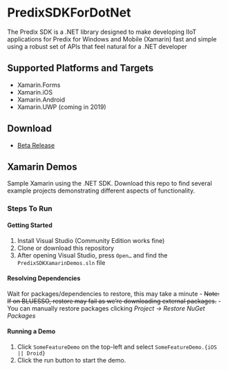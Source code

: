 # PredixSDKForDotNet 

The Predix SDK is a .NET library designed to make developing IIoT applications for Predix for Windows and Mobile (Xamarin) fast and simple using a robust set of APIs that feel natural for a .NET developer

## Supported Platforms and Targets
- Xamarin.Forms
- Xamarin.iOS
- Xamarin.Android
- Xamarin.UWP (coming in 2019)

## Download
- [Beta Release](https://www.nuget.org/packages/PredixSDK/)

## Xamarin Demos

Sample Xamarin using the .NET SDK. Download this repo to find several example projects demonstrating different aspects of functionality.

### Steps To Run

#### Getting Started
1. Install Visual Studio (Community Edition works fine)
2. Clone or download this repository
3. After opening Visual Studio, press `Open…` and find the `PredixSDKXamarinDemos.sln` file

#### Resolving Dependencies
Wait for packages/dependencies to restore, this may take a minute
	- ~~Note: If on BLUESSO, restore may fail as we’re downloading external packages.~~
    - You can manually restore packages clicking *Project -> Restore NuGet Packages*

#### Running a Demo
1. Click `SomeFeatureDemo` on the top-left and select `SomeFeatureDemo.{iOS || Droid}`
2. Click the run button to start the demo.
